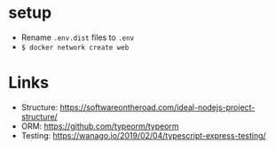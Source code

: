 # setup

* Rename `.env.dist` files to `.env`
* `$ docker network create web`

# Links
* Structure: https://softwareontheroad.com/ideal-nodejs-project-structure/
* ORM: https://github.com/typeorm/typeorm
* Testing: https://wanago.io/2019/02/04/typescript-express-testing/